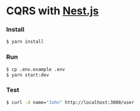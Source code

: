 # CQRS with [Nest.js](https://docs.nestjs.com/recipes/cqrs#installation)

### Install

```bash
$ yarn install
```

### Run

```bash
$ cp .env.example .env
$ yarn start:dev
```

### Test

```bash
$ curl -d name="John" http://localhost:3000/user
```
